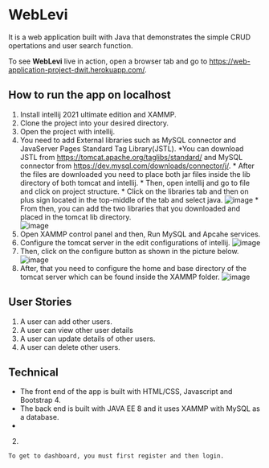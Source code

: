 # WebLevi
  It is a web application built with Java that demonstrates the simple CRUD opertations and user search function. 
  

  To see **WebLevi** live in action, open a browser tab and go to  https://web-application-project-dwit.herokuapp.com/. 
  


## How to run the app on localhost
   
   1. Install intellij 2021 ultimate edition and XAMMP.  
   2. Clone the project into your desired directory.
   3. Open the project with intellij.
   4. You need to add External libraries such as MySQL connector and JavaServer Pages Standard Tag Library(JSTL).
   *You can download JSTL from https://tomcat.apache.org/taglibs/standard/ and MySQL connector from https://dev.mysql.com/downloads/connector/j/.
    * After the files are downloaded you need to place both jar files inside the lib directory of both tomcat and intellij.
    * Then, open intellij and go to file and click on project structure.
    * Click on the libraries tab and then on plus sign located in the top-middle of the tab and select java.
       ![image](https://user-images.githubusercontent.com/41668152/161547728-29ca211d-676a-411d-ac39-ed50c0415be3.png)
    * From then, you can add the two libraries that you downloaded and placed in the tomcat lib directory.   
       ![image](https://user-images.githubusercontent.com/41668152/161548080-17863cbd-ec2e-4703-a55a-51b700341f82.png)
   5. Open XAMMP control panel and then, Run MySQL and Apcahe services.
   6. Configure the tomcat server in the edit configurations of intellij.
     ![image](https://user-images.githubusercontent.com/41668152/161539448-3fb71b67-0bba-4a7f-b0f3-7a56fff816a7.png)
   7. Then, click on the configure button as shown in the picture below.
     ![image](https://user-images.githubusercontent.com/41668152/161539767-d2cb65a4-eaee-4a0c-8231-e4fd83824a9c.png)
   8. After, that you need to configure the home and base directory of the tomcat server which can be found inside the XAMMP folder.
     ![image](https://user-images.githubusercontent.com/41668152/161540124-6d5846ab-043c-451e-ab8c-9ecc3aae25ee.png)

## User Stories
   1. A user can add other users.
   2. A user can view other user details
   3. A user can update details of other users.
   4. A user can delete other users.
  
## Technical
   * The front end of the app is built with HTML/CSS, Javascript and Bootstrap 4.
   * The back end is built with JAVA EE 8 and it uses XAMMP with MySQL as a database. 
   * 
  
   2. 
    To get to dashboard, you must first register and then login.
  

